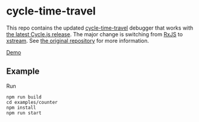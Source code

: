 # cycle-time-travel

This repo contains the updated [cycle-time-travel](https://github.com/cyclejs/cycle-time-travel) debugger that works with [the latest Cycle.js release](https://cycle.js.org/releases.html#synthetic-dom-events).
The major change is switching from [RxJS](https://rxjs-dev.firebaseapp.com) to [xstream](http://staltz.github.io/xstream/).
See [the original repository](https://github.com/cyclejs/cycle-time-travel) for more information.

[Demo](https://codesandbox.io/s/24olxr7k50)


## Example

Run
```
npm run build
cd examples/counter
npm install
npm run start
```
